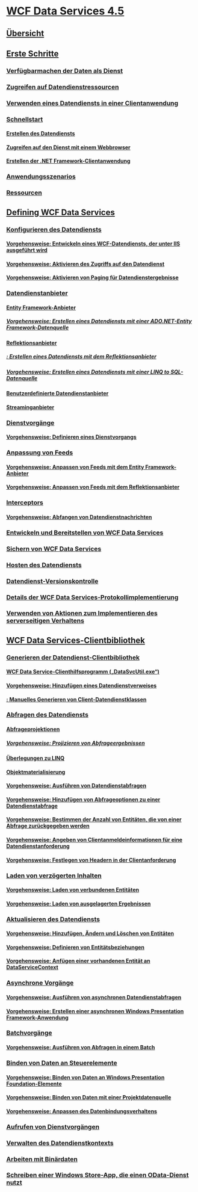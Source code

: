 # [WCF Data Services 4.5](index.md)
## [Übersicht](wcf-data-services-overview.md)
## [Erste Schritte](getting-started-with-wcf-data-services.md)
### [Verfügbarmachen der Daten als Dienst](exposing-your-data-as-a-service-wcf-data-services.md)
### [Zugreifen auf Datendienstressourcen](accessing-data-service-resources-wcf-data-services.md)
### [Verwenden eines Datendiensts in einer Clientanwendung](using-a-data-service-in-a-client-application-wcf-data-services.md)
### [Schnellstart](quickstart-wcf-data-services.md)
#### [Erstellen des Datendiensts](creating-the-data-service.md)
#### [Zugreifen auf den Dienst mit einem Webbrowser](accessing-the-service-from-a-web-browser-wcf-data-services-quickstart.md)
#### [Erstellen der .NET Framework-Clientanwendung](creating-the-dotnet-client-application-wcf-data-services-quickstart.md)
### [Anwendungsszenarios](application-scenarios-wcf-data-services.md)
### [Ressourcen](wcf-data-services-resources.md)
## [Defining WCF Data Services](defining-wcf-data-services.md)
### [Konfigurieren des Datendiensts](configuring-the-data-service-wcf-data-services.md)
#### [Vorgehensweise: Entwickeln eines WCF-Datendiensts, der unter IIS ausgeführt wird](how-to-develop-a-wcf-data-service-running-on-iis.md)
#### [Vorgehensweise: Aktivieren des Zugriffs auf den Datendienst](how-to-enable-access-to-the-data-service-wcf-data-services.md)
#### [Vorgehensweise: Aktivieren von Paging für Datendienstergebnisse](how-to-enable-paging-of-data-service-results-wcf-data-services.md)
### [Datendienstanbieter](data-services-providers-wcf-data-services.md)
#### [Entity Framework-Anbieter](entity-framework-provider-wcf-data-services.md)
##### [Vorgehensweise: Erstellen eines Datendiensts mit einer ADO.NET-Entity Framework-Datenquelle](create-a-data-service-using-an-adonet-ef-data-wcf.md)
#### [Reflektionsanbieter](reflection-provider-wcf-data-services.md)
##### [: Erstellen eines Datendiensts mit dem Reflektionsanbieter](create-a-data-service-using-rp-wcf-data-services.md)
##### [Vorgehensweise: Erstellen eines Datendiensts mit einer LINQ to SQL-Datenquelle](create-a-data-service-using-linq-to-sql-wcf.md)
#### [Benutzerdefinierte Datendienstanbieter](custom-data-service-providers-wcf-data-services.md)
#### [Streaminganbieter](streaming-provider-wcf-data-services.md)
### [Dienstvorgänge](service-operations-wcf-data-services.md)
#### [Vorgehensweise: Definieren eines Dienstvorgangs](how-to-define-a-service-operation-wcf-data-services.md)
### [Anpassung von Feeds](feed-customization-wcf-data-services.md)
#### [Vorgehensweise: Anpassen von Feeds mit dem Entity Framework-Anbieter](how-to-customize-feeds-with-ef-provider-wcf-data-services.md)
#### [Vorgehensweise: Anpassen von Feeds mit dem Reflektionsanbieter](how-to-customize-feeds-with-the-reflection-provider-wcf-data-services.md)
### [Interceptors](interceptors-wcf-data-services.md)
#### [Vorgehensweise: Abfangen von Datendienstnachrichten](how-to-intercept-data-service-messages-wcf-data-services.md)
### [Entwickeln und Bereitstellen von WCF Data Services](developing-and-deploying-wcf-data-services.md)
### [Sichern von WCF Data Services](securing-wcf-data-services.md)
### [Hosten des Datendiensts](hosting-the-data-service-wcf-data-services.md)
### [Datendienst-Versionskontrolle](data-service-versioning-wcf-data-services.md)
### [Details der WCF Data Services-Protokollimplementierung](wcf-data-services-protocol-implementation-details.md)
### [Verwenden von Aktionen zum Implementieren des serverseitigen Verhaltens](using-actions-to-implement-server-side-behavior.md)
## [WCF Data Services-Clientbibliothek](wcf-data-services-client-library.md)
### [Generieren der Datendienst-Clientbibliothek](generating-the-data-service-client-library-wcf-data-services.md)
#### [WCF Data Service-Clienthilfsprogramm („DataSvcUtil.exe“)](wcf-data-service-client-utility-datasvcutil-exe.md)
#### [Vorgehensweise: Hinzufügen eines Datendienstverweises](how-to-add-a-data-service-reference-wcf-data-services.md)
#### [: Manuelles Generieren von Client-Datendienstklassen](how-to-manually-generate-client-data-service-classes-wcf-data-services.md)
### [Abfragen des Datendiensts](querying-the-data-service-wcf-data-services.md)
#### [Abfrageprojektionen](query-projections-wcf-data-services.md)
##### [Vorgehensweise: Projizieren von Abfrageergebnissen](how-to-project-query-results-wcf-data-services.md)
#### [Überlegungen zu LINQ](linq-considerations-wcf-data-services.md)
#### [Objektmaterialisierung](object-materialization-wcf-data-services.md)
#### [Vorgehensweise: Ausführen von Datendienstabfragen](how-to-execute-data-service-queries-wcf-data-services.md)
#### [Vorgehensweise: Hinzufügen von Abfrageoptionen zu einer Datendienstabfrage](how-to-add-query-options-to-a-data-service-query-wcf-data-services.md)
#### [Vorgehensweise: Bestimmen der Anzahl von Entitäten, die von einer Abfrage zurückgegeben werden](number-of-entities-returned-by-a-query-wcf.md)
#### [Vorgehensweise: Angeben von Clientanmeldeinformationen für eine Datendienstanforderung](specify-client-creds-for-a-data-service-request-wcf.md)
#### [Vorgehensweise: Festlegen von Headern in der Clientanforderung](how-to-set-headers-in-the-client-request-wcf-data-services.md)
### [Laden von verzögerten Inhalten](loading-deferred-content-wcf-data-services.md)
#### [Vorgehensweise: Laden von verbundenen Entitäten](how-to-load-related-entities-wcf-data-services.md)
#### [Vorgehensweise: Laden von ausgelagerten Ergebnissen](how-to-load-paged-results-wcf-data-services.md)
### [Aktualisieren des Datendiensts](updating-the-data-service-wcf-data-services.md)
#### [Vorgehensweise: Hinzufügen, Ändern und Löschen von Entitäten](how-to-add-modify-and-delete-entities-wcf-data-services.md)
#### [Vorgehensweise: Definieren von Entitätsbeziehungen](how-to-define-entity-relationships-wcf-data-services.md)
#### [Vorgehensweise: Anfügen einer vorhandenen Entität an DataServiceContext](attach-an-existing-entity-to-dc-wcf-data.md)
### [Asynchrone Vorgänge](asynchronous-operations-wcf-data-services.md)
#### [Vorgehensweise: Ausführen von asynchronen Datendienstabfragen](how-to-execute-asynchronous-data-service-queries-wcf-data-services.md)
#### [Vorgehensweise: Erstellen einer asynchronen Windows Presentation Framework-Anwendung](create-an-asynchronous-wpf-application-wcf-data-services.md)
### [Batchvorgänge](batching-operations-wcf-data-services.md)
#### [Vorgehensweise: Ausführen von Abfragen in einem Batch](how-to-execute-queries-in-a-batch-wcf-data-services.md)
### [Binden von Daten an Steuerelemente](binding-data-to-controls-wcf-data-services.md)
#### [Vorgehensweise: Binden von Daten an Windows Presentation Foundation-Elemente](bind-data-to-wpf-elements-wcf-data-services.md)
#### [Vorgehensweise: Binden von Daten mit einer Projektdatenquelle](how-to-bind-data-using-a-project-data-source-wcf-data-services.md)
#### [Vorgehensweise: Anpassen des Datenbindungsverhaltens](how-to-customize-data-binding-behaviors-wcf-data-services.md)
### [Aufrufen von Dienstvorgängen](calling-service-operations-wcf-data-services.md)
### [Verwalten des Datendienstkontexts](managing-the-data-service-context-wcf-data-services.md)
### [Arbeiten mit Binärdaten](working-with-binary-data-wcf-data-services.md)
### [Schreiben einer Windows Store-App, die einen OData-Dienst nutzt](writing-a-windows-store-app-that-consumes-an-odata-service.md)
